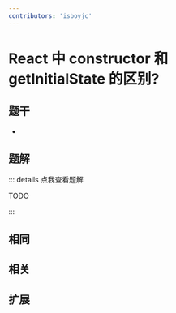 ```yaml
---
contributors: 'isboyjc'
---
```


# React 中 constructor 和 getInitialState 的区别?


## 题干

- 



## 题解

::: details 点我查看题解

  TODO

:::



## 相同


## 相关


## 扩展

